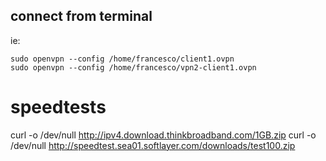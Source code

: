 ## connect from terminal 

ie: 
```
sudo openvpn --config /home/francesco/client1.ovpn
sudo openvpn --config /home/francesco/vpn2-client1.ovpn
```



# speedtests 

curl -o /dev/null http://ipv4.download.thinkbroadband.com/1GB.zip 
curl -o /dev/null http://speedtest.sea01.softlayer.com/downloads/test100.zip
